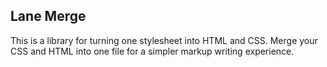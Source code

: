 ## Lane Merge

This is a library for turning one stylesheet into HTML and CSS. Merge your CSS and HTML into one file for a simpler markup writing experience.